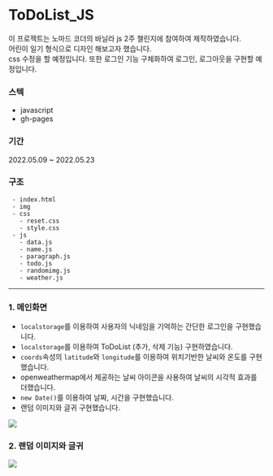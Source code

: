 # ToDoList_JS

이 프로젝트는 노마드 코더의 바닐라 js 2주 챌린지에 참여하여 제작하였습니다. <br />
어린이 일기 형식으로 디자인 해보고자 했습니다. <br />
css 수정을 할 예정입니다. 또한 로그인 기능 구체화하여 로그인, 로그아웃을 구현할 예정입니다.

### 스텍
- javascript
- gh-pages

### 기간
2022.05.09 ~ 2022.05.23

### 구조
```plaintext
 - index.html
 - img
 - css
   - reset.css
   - style.css
 - js
   - data.js
   - name.js
   - paragraph.js
   - todo.js
   - randomimg.js
   - weather.js
```

<hr />

### 1. 메인화면
- `localstorage`를 이용하여 사용자의 닉네임을 기억하는 간단한 로그인을 구현했습니다. 
- `localstorage`를 이용하여 ToDoList (추가, 삭제 기능) 구현하였습니다.
- `coords`속성의 `latitude`와 `longitude`를 이용하여 위치기반한 날씨와 온도를 구현했습니다.
- openweathermap에서 제공하는 날씨 아이콘을 사용하여 날씨의 시각적 효과를 더했습니다.  
- `new Date()`를 이용하여 날짜, 시간을 구현했습니다.
- 랜덤 이미지와 글귀 구현했습니다.
<img src="https://user-images.githubusercontent.com/87607036/188456146-ab584004-0d4d-4b1e-8fb7-e6eb97606579.gif" />

### 2. 랜덤 이미지와 글귀
<img src="https://user-images.githubusercontent.com/87607036/188456227-65833cbe-291d-42de-b446-f6c42441d8f9.gif" />


